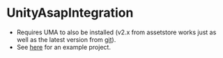 # UnityAsapIntegration

- Requires UMA to also be installed (v2.x from assetstore works just as well as the latest version from [git](https://github.com/huika/UMA)).
- See [here](https://github.com/jankolkmeier/HmiUnity/tree/master/Unity/BlankAsapUnity) for an example project. 
